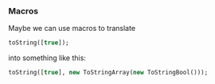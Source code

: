 ### Macros

Maybe we can use macros to translate

```haxe
toString([true]);
```

into something like this:

```haxe
toString([true], new ToStringArray(new ToStringBool()));
```